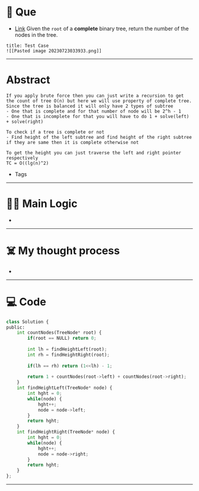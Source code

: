 # 🧩 Que
- [Link](https://leetcode.com/problems/count-complete-tree-nodes/)
Given the `root` of a **complete** binary tree, return the number of the nodes in the tree.
```ad-question
title: Test Case
![[Pasted image 20230723033933.png]]
```

---
# Abstract
```ad-abstract
If you apply brute force then you can just write a recursion to get the count of tree O(n) but here we will use property of complete tree. Since the tree is balanced it will only have 2 types of subtree
- One that is complete and for that number of node will be 2^h - 1
- One that is incomplete for that you will have to do 1 + solve(left) + solve(right)

To check if a tree is complete or not
- Find height of the left subtree and find height of the right subtree if they are same then it is complete otherwise not

To get the height you can just traverse the left and right pointer respectively
TC = O((lg(n)^2)
```

- Tags 
--- 
# 🕵️‍♂️ Main Logic
- 

---
# ☠️ My thought process
- 
---

# 💻 Code
```python
class Solution {
public:
    int countNodes(TreeNode* root) {
        if(root == NULL) return 0; 
        
        int lh = findHeightLeft(root); 
        int rh = findHeightRight(root); 
        
        if(lh == rh) return (1<<lh) - 1; 
        
        return 1 + countNodes(root->left) + countNodes(root->right); 
    }
    int findHeightLeft(TreeNode* node) {
        int hght = 0; 
        while(node) {
            hght++; 
            node = node->left; 
        }
        return hght; 
    }
    int findHeightRight(TreeNode* node) {
        int hght = 0; 
        while(node) {
            hght++; 
            node = node->right; 
        }
        return hght; 
    }
};
```
---
